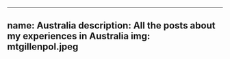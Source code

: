 ---
name: Australia
description: All the posts about my experiences in Australia
img: mtgillenpol.jpeg
----
